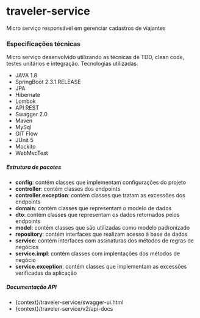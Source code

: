 # traveler-service
Micro serviço responsável em gerenciar cadastros de viajantes

### Especificações técnicas
Micro serviço desenvolvido utilizando as técnicas de TDD, clean code, testes unitários e integração.
Tecnologias utilizadas:
* JAVA 1.8
* SpringBoot 2.3.1.RELEASE
* JPA
* Hibernate
* Lombok
* API REST
* Swagger 2.0
* Maven
* MySql
* GIT Flow
* JUnit 5
* Mockito
* WebMvcTest

##### Estrutura de pacotes
* **config**: contém classes que implementam configurações do projeto
* **controller**: contém classes dos endpoints
* **controller.exception**: contém classes que tratam as excessões dos endpoints
* **domain**: contém classes que representam o modelo de dados
* **dto**: contém classes que representam os dados retornados pelos endpoints
* **model**: contém classes que são utilizadas como modelo padronizado
* **repository**: contém interfaces que realizam acesso à base de dados
* **service**: contém interfaces com assinaturas dos métodos de regras de negócios
* **service.impl**: contém classes com implentações dos métodos de negócio
* **service.exception**: contém classes que implementam as excessões verificadas da aplicação


##### Documentação API
* {context}/traveler-service/swagger-ui.html
* {context}/traveler-service/v2/api-docs




